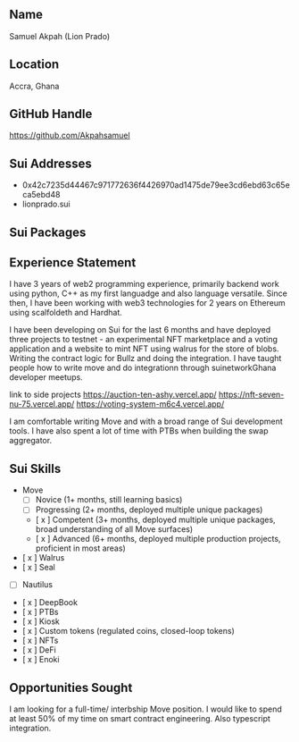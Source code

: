 ## Name

Samuel Akpah (Lion Prado)

## Location

Accra, Ghana

## GitHub Handle

https://github.com/Akpahsamuel

## Sui Addresses

- 0x42c7235d44467c971772636f4426970ad1475de79ee3cd6ebd63c65eca5ebd48
- lionprado.sui

## Sui Packages

## Experience Statement

I have 3 years of web2 programming experience, primarily backend work using python, C++ as my first languadge and also language versatile. Since then, I have been working with web3 technologies for 2 years on Ethereum using scalfoldeth and Hardhat.

I have been developing on Sui for the last 6 months and have deployed three projects to testnet - an experimental NFT marketplace and a voting application and a  website to mint NFT using walrus for the store of blobs. Writing the contract logic for Bullz and doing the integration.
I have taught people how to write move and do integrationn through suinetworkGhana developer meetups.

link to side projects 
https://auction-ten-ashy.vercel.app/ 
https://nft-seven-nu-75.vercel.app/
https://voting-system-m6c4.vercel.app/


I am comfortable writing Move and with a broad range of Sui development tools. I have also spent a lot of time with PTBs when building the swap aggregator.

## Sui Skills


- Move
  - [ ] Novice (1+ months, still learning basics)
  - [ ] Progressing (2+ months, deployed multiple unique packages)
  - [ x ] Competent (3+ months, deployed multiple unique packages, broad understanding of all Move surfaces)
  - [ x ] Advanced (6+ months, deployed multiple production projects, proficient in most areas)
- [ x ] Walrus
- [ x ] Seal
- [ ] Nautilus
- [ x ] DeepBook
- [ x ] PTBs
- [ x ] Kiosk
- [ x ] Custom tokens (regulated coins, closed-loop tokens)
- [ x ] NFTs
- [ x ] DeFi
- [ x ] Enoki

## Opportunities Sought

I am looking for a full-time/ interbship  Move position. I would like to spend at least 50% of my time on smart contract engineering.
Also typescript integration.
